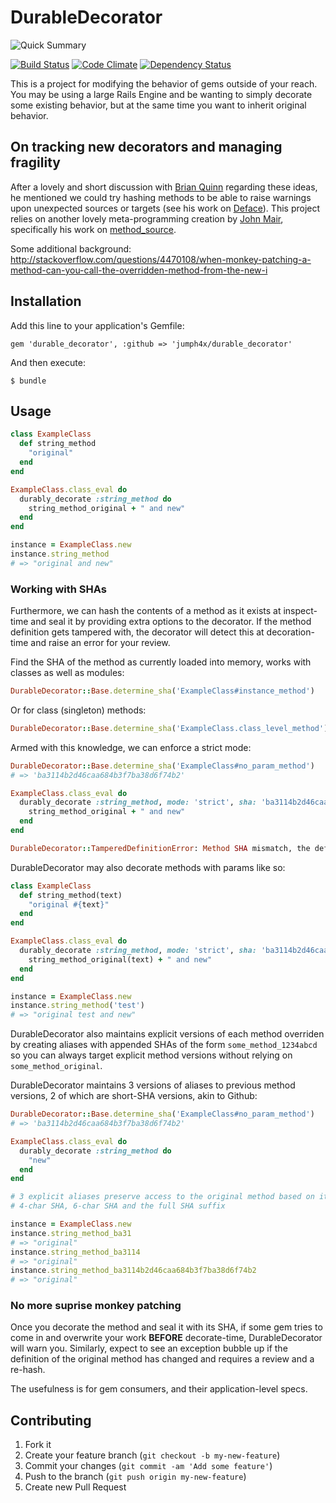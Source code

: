 # DurableDecorator

![Quick Summary](http://cdn.memegenerator.net/instances/300x300/38628144.jpg)

[![Build Status](https://travis-ci.org/jumph4x/durable_decorator.png)](https://travis-ci.org/jumph4x/durable_decorator)
[![Code Climate](https://codeclimate.com/github/jumph4x/durable_decorator.png)](https://codeclimate.com/github/jumph4x/durable_decorator)
[![Dependency Status](https://gemnasium.com/jumph4x/durable_decorator.png)](https://gemnasium.com/jumph4x/durable_decorator)

This is a project for modifying the behavior of gems outside of your reach. You may be using a large Rails Engine and be wanting to simply decorate some existing behavior, but at the same time you want to inherit original behavior. 

## On tracking new decorators and managing fragility

After a lovely and short discussion with [Brian Quinn](https://github.com/BDQ) regarding these ideas, he mentioned we could try hashing methods to be able to raise warnings upon unexpected sources or targets (see his work on [Deface](https://github.com/spree/deface)). This project relies on another lovely meta-programming creation by [John Mair](https://github.com/banister), specifically his work on [method_source](https://github.com/banister/method_source).

Some additional background: http://stackoverflow.com/questions/4470108/when-monkey-patching-a-method-can-you-call-the-overridden-method-from-the-new-i

## Installation

Add this line to your application's Gemfile:

    gem 'durable_decorator', :github => 'jumph4x/durable_decorator'

And then execute:

    $ bundle

## Usage

```ruby
class ExampleClass
  def string_method
    "original"
  end
end

ExampleClass.class_eval do
  durably_decorate :string_method do
    string_method_original + " and new"
  end
end

instance = ExampleClass.new
instance.string_method
# => "original and new"
```

### Working with SHAs

Furthermore, we can hash the contents of a method as it exists at inspect-time and seal it by providing extra options to the decorator. If the method definition gets tampered with, the decorator will detect this at decoration-time and raise an error for your review. 

Find the SHA of the method as currently loaded into memory, works with classes as well as modules:
```ruby
DurableDecorator::Base.determine_sha('ExampleClass#instance_method')
```

Or for class (singleton) methods:
```ruby
DurableDecorator::Base.determine_sha('ExampleClass.class_level_method')
```

Armed with this knowledge, we can enforce a strict mode: 
```ruby
DurableDecorator::Base.determine_sha('ExampleClass#no_param_method')
# => 'ba3114b2d46caa684b3f7ba38d6f74b2'

ExampleClass.class_eval do
  durably_decorate :string_method, mode: 'strict', sha: 'ba3114b2d46caa684b3f7ba38d6f74b2' do
    string_method_original + " and new"
  end
end

DurableDecorator::TamperedDefinitionError: Method SHA mismatch, the definition has been tampered with
```

DurableDecorator may also decorate methods with params like so:

```ruby
class ExampleClass
  def string_method(text)
    "original #{text}"
  end
end

ExampleClass.class_eval do
  durably_decorate :string_method, mode: 'strict', sha: 'ba3114b2d46caa684b3f7ba38d6f74b2' do |text|
    string_method_original(text) + " and new"
  end
end

instance = ExampleClass.new
instance.string_method('test')
# => "original test and new"
```

DurableDecorator also maintains explicit versions of each method overriden by creating aliases with appended SHAs of the form ```some_method_1234abcd``` so you can always target explicit method versions without relying on ```some_method_original```.

DurableDecorator maintains 3 versions of aliases to previous method versions, 2 of which are short-SHA versions, akin to Github:
```ruby
DurableDecorator::Base.determine_sha('ExampleClass#no_param_method')
# => 'ba3114b2d46caa684b3f7ba38d6f74b2'

ExampleClass.class_eval do
  durably_decorate :string_method do
    "new"
  end
end

# 3 explicit aliases preserve access to the original method based on it's original SHA:
# 4-char SHA, 6-char SHA and the full SHA suffix

instance = ExampleClass.new
instance.string_method_ba31
# => "original"
instance.string_method_ba3114
# => "original"
instance.string_method_ba3114b2d46caa684b3f7ba38d6f74b2
# => "original"
```

### No more suprise monkey patching
Once you decorate the method and seal it with its SHA, if some gem tries to come in and overwrite your work **BEFORE** decorate-time, DurableDecorator will warn you. Similarly, expect to see an exception bubble up if the definition of the original method has changed and requires a review and a re-hash. 

The usefulness is for gem consumers, and their application-level specs. 

## Contributing

1. Fork it
2. Create your feature branch (`git checkout -b my-new-feature`)
3. Commit your changes (`git commit -am 'Add some feature'`)
4. Push to the branch (`git push origin my-new-feature`)
5. Create new Pull Request
